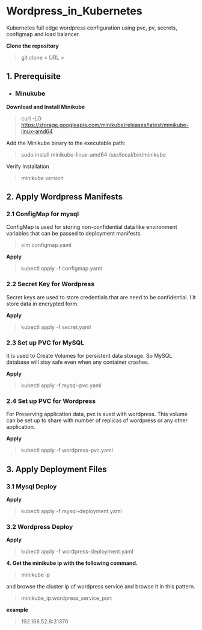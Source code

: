 
# Wordpress_in_Kubernetes
Kubernetes full edge wordpress configuration using pvc, pv, secrets, configmap and load balancer.


**Clone the repository**
>git clone < URL >

## 1. Prerequisite
- ### Minukube

**Download and Install Minikube**

>curl -LO https://storage.googleapis.com/minikube/releases/latest/minikube-linux-amd64
>
Add the Minikube binary to the executable path:
>sudo install minikube-linux-amd64 /usr/local/bin/minikube

Verify Installation
>minikube version

## 2. Apply Wordpress Manifests

### 2.1 ConfigMap for mysql
ConfigMap is used for storing non-confidential data like environment variables that can be passed to deployment manifests.
>vim configmap.yaml
>
  
  **Apply**
>kubectl apply -f configmap.yaml
>
 ### 2.2 Secret Key for Wordpress

Secret keys are used to store credentials that are need to be confidential. I It store data in encrypted form. 
 
**Apply**
>kubectl apply -f secret.yaml

### 2.3 Set up PVC for MySQL
It is used to Create Volumes for persistent data storage. So MySQL database will stay safe even when any container crashes.

**Apply**
>kubectl apply -f mysql-pvc.yaml

### 2.4 Set up PVC for Wordpress

For Preserving application data, pvc is sued with wordpress. This volume can be set up to share with number of replicas of wordpress or any other application.
>
**Apply**
>kubectl apply -f wordpress-pvc.yaml


## 3. Apply Deployment Files

### 3.1 Mysql Deploy
        
**Apply**

>kubectl apply -f mysql-deployment.yaml
>

### 3.2 Wordpress Deploy

**Apply**
>kubectl apply -f wordpress-deployment.yaml


 **4. Get the minikube ip with the following command.**
 >minikube ip
 >
 and browse the cluster ip of wordpress service and browse it in this pattern.
  >minikube_ip:wordpress_service_port
 >
**example**
>192.168.52.8:31370

